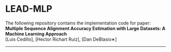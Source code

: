 # LEAD-MLP 

The following repository contains the implementation code for paper: <br>
__Multiple Sequence Alignment Accuracy Estimation with Large Datasets: A Machine Learning Approach__ <br>
[Luis Cedillo], [Hector Richart Ruiz], [Dan DeBlasio∗] <br>

___

